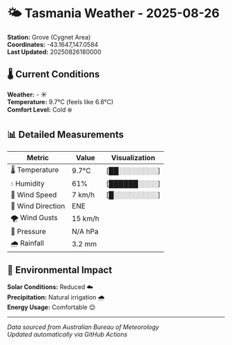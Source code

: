 # 🌤️ Tasmania Weather - 2025-08-26

**Station:** Grove (Cygnet Area)  
**Coordinates:** -43.1647,147.0584  
**Last Updated:** 20250826180000

## 🌡️ Current Conditions

**Weather:** - ☀️  
**Temperature:** 9.7°C (feels like 6.8°C)  
**Comfort Level:** Cold ❄️

## 📊 Detailed Measurements

| Metric | Value | Visualization |
|--------|-------|---------------|
| 🌡️ Temperature | 9.7°C | [██░░░░░░░░] |
| 💧 Humidity | 61% | [██████░░░░] |
| 💨 Wind Speed | 7 km/h | [█░░░░░░░░░] |
| 🧭 Wind Direction | ENE | |
| 🌪️ Wind Gusts | 15 km/h | |
| 🔽 Pressure | N/A hPa | |
| 🌧️ Rainfall | 3.2 mm | |

## 🌱 Environmental Impact

**Solar Conditions:** Reduced ☁️  
**Precipitation:** Natural irrigation 🌧️  
**Energy Usage:** Comfortable 😌

---
*Data sourced from Australian Bureau of Meteorology*  
*Updated automatically via GitHub Actions*

